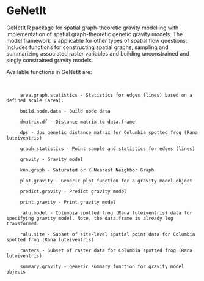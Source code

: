 # GeNetIt
GeNetIt R package for spatial graph-theoretic gravity modelling with implementation of spatial graph-theoretic genetic gravity models.
The model framework is applicable for other types of spatial flow questions. Includes functions for constructing spatial graphs, sampling and summarizing associated raster variables and building unconstrained and singly constrained gravity models.

Available functions in GeNetIt are:

​

         area.graph.statistics - Statistics for edges (lines) based on a defined scale (area).

         build.node.data - Build node data

         dmatrix.df - Distance matrix to data.frame

         dps - dps genetic distance matrix for Columbia spotted frog (Rana luteiventris)

         graph.statistics - Point sample and statistics for edges (lines)

         gravity - Gravity model

         knn.graph - Saturated or K Nearest Neighbor Graph

         plot.gravity - Generic plot function for a gravity model object

         predict.gravity - Predict gravity model

         print.gravity - Print gravity model

         ralu.model - Columbia spotted frog (Rana luteiventris) data for specifying gravity model. Note, the data.frame is already log transformed.

         ralu.site - Subset of site-level spatial point data for Columbia spotted frog (Rana luteiventris)

         rasters - Subset of raster data for Columbia spotted frog (Rana luteiventris)

         summary.gravity - generic summary function for gravity model objects

